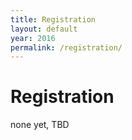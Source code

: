 ```yaml
---
title: Registration
layout: default
year: 2016
permalink: /registration/
---
```

# Registration

none yet, TBD
